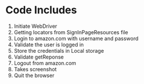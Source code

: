 Code Includes
========================
1.	Initiate WebDriver
2.	Getting locators from SignInPageResources file
3.  Login to amazon.com with username and password
4.  Validate the user is logged in
5.  Store the credentials in Local storage
6.  Validate getReponse
7.  Logout from amazon.com
8.  Takes screenshot
9.  Quit the browser
